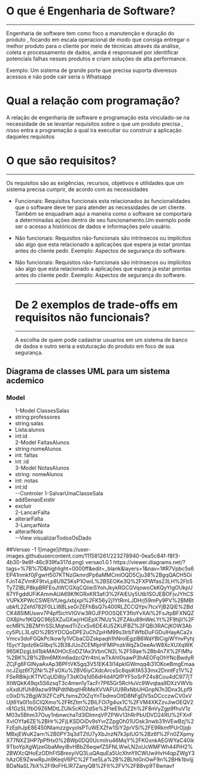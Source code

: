 <h1>O que é Engenharia de Software?</h1>
<hr>

<p>Engenharia de software tem como foco a manutenção e duração do produto , focando em escala operacional de modo que consiga entregar o melhor produto para o cliente  por meio de técnicas  através da análise, coleta e processamento de dados, ainda é responsavel por  identificar potenciais falhas nesses produtos e criam soluções de alta performance.</p>

Exemplo: Um sistema de grande porte que precisa suporta diveresos acessos e não pode cair seria o Whatsapp

<h1>Qual a relação com programação?</h1>
<p>A relação de engenharia de software e programação esta vinculado-se na necessidade de se levantar requisitos sobre o que um produto precisa , nisso entra a programação a qual ira execultar ou construir a aplicação daqueles requisitos </p>


<h1>O que são requisitos?</h1>
<hr>

<p> Os requisitos são as exigências, recursos, objetivos e utilidades que um sistema precisa cumprir, de acordo com as necessidades</p>
<ul>
<li><p>Funcionais: Requisitos funcionais esta relacionados às funcionalidades que o software deve ter para atender as necessidades de um cliente. Também se enquadram aqui a maneira como o software se comportara a determinadas ações dentro de seu funcionamento.Um exemplo pode ser o acesso a históricos de dados e informações pelo usuário.</p></li>

<li><p>Não funcionais:  Requisitos não-funcionais são intrínsecos ou implícitos são algo que esta relacionado a aplicações que espera ja estar prontas antes do cliente pedir. Exemplo: Aspectos de segurança do software.  </p></li>

<li><p>Não funcionais:  Requisitos não-funcionais são intrínsecos ou implícitos são algo que esta relacionado a aplicações que espera ja estar prontas antes do cliente pedir. Exemplo: Aspectos de segurança do software.  </p></li>
<hr>
<h1>De 2 exemplos de trade-offs em requisitos não funcionais?</h1>
<hr>
<p>A escolha de quem pode cadastrar usuarios em um sistema de banco de dados e outro seria a estuturação do produto em foco de sua segurança.</p>


</ul>

<h2>Diagrama de classes UML para um sistema acdemico</h2>
<h3>Model</h3>
<ul>
1-Model ClassesSalas 
 <li>string:professores</li>
 <li>string:salas</li>
 <li>Lista:alunos</li>
 <li>int:id</li>
2-Model FaltasAlunos
 <li>string:nomeAlunos</li>
 <li>int: faltas</li>
<li>int :id</li>
3-Model NotasAlunos
 <li>string: nomeAlunos</li>
<li>int: notas</li>
 <li>int:id</li>
--Controler
1-SalvarUmaClasseSala
 <li>addSenaoExistir</li>
<li>excluir</li>
2-LancarFalta
 <li>alterarFalta</li>
3-LançarNota
 <li>alterarNota</li>
--View
visualizarTodosOsDado
</ul>
##Versao -1
![image](https://user-images.githubusercontent.com/111581261/223278940-0ea5c84f-f8f3-4b30-9e6f-46c939fa317d.png)
versao1.0.1
https://viewer.diagrams.net/?tags=%7B%7D&highlight=0000ff&edit=_blank&layers=1&nav=1#R7Vpbc5s6EP41nmkf0jFgwH507KTNzGkmrdPp6aMMCmiOQD5Cju38%2BgqQACH5OiFJnT4ZVmKF9tvLp8U9Z5KsP1OwiL%2BSEOKe3Q%2FXPWfas23LH%2Fb5Ty7ZlBLP8kpBRFEoJtWCGXqCQiiei5YohJkykRGCGVqowoCkKQyYIgOUkpU67YFgddUFiKAmmAUA69KfKGRxKR3afi3%2FAlEUy5Utb1SOJEBOFjvJYhCSVUPkXPWcCSWElVfJegJxbjxpl%2FK56y2j1YtRmLJDHrj59mPy9PV%2BMBtubkfL2Zefd782F0LLI8BLseGrZEFhBsQ7s400RLZCCQYpv7tcxYjB2QIE%2BdCK485lMUswv7P4pf5ichVIGVw3ROJFP0OSQEY3fIoYvXAl%2FsJtpBFXNQZOX8jihv1tKQQC96jSXZuGXwjrHGEpX7NUz%2FZAku89nWeLYt%2F9tijli%2FecMR%2BZMYrSSLMqtwdTrZcxSv6DE4IJ5ZKUFBZ%2FQBi3RACjKOW3Abcy5PLL3LqIO%2B5YDCQoDPE2uChZpiHM99s3IrbTWfbDuFGDuIHayACa2xVmcv3doFGQkPcIkow1y1VCbaCDZskpaqh1hNrolEgziB6WaYBICigiWYnvPyhj1SycY3pdz6kGIlbq%2B38JUoZCEMIpHFMIPnzkWqZkOeeAvW8XcXUXqWK96SKDzgLblI1bkMA0HOcEoDZ1Ax3VbnCN2L%2F59ae%2Bb4n7X%2FlMfu%2BK%2B%2Bm6MXm6adzcQYr4tnLwTkAhI0sawP3hAEOFqOhYNcBwdyRZCjFg6FGlNyaAxAp3BPFtVK5gq3V51EK43I14pklGWmqq4i31OKoeBmgEmaancJZqz6f7j2Nr%2FsOXu%2BV6iyCXdcArcsSc8qsiKfA533mx2DnntFz1V%2FSeRBlkjcKTfVCqUD8ljyT3sKOq1d56dHid4fQfPYF5oSrPZ4s8Cou4dC977jTXtWQkK49qx5S6zsqT3c4men1yTacFr7P65Gr5RcHuVc9Wvqtaa9DXzVWVboXxdUfUh89azw91NPdtlNbqtHRiMeXVVAFUU9RxNbUHGnpN7n3Dnx3Lpf9c0ixD%2BgjW3IZFCzPLfsmsZOtZqYnTbdmsOItD8NFgDVSsDCcczwCV0xVUjt6Ya0I1oSCIQXmo%2FRtZtm%2BILFOi7g4ux1C%2FVM4XKZzvJiwOEQV2r81GzSL1fbO9Z6MDtLZUlk5cKO2dSe%2FteE9u5Z2h%2F8nVyZgp9fhuV1zM03x5Bhm37Ouy1nbnwchaTd3lDlmrqVPZPWv13hRrPbUDVD24RU%2FXnFXvIOYfa6ZE%2BHr%2FjLKSDOiDv9sYvrZZpgOh01UOsk3nwb31hVEwBzj%2FzEphJpE8E450NIamzzgvyolsPTuWEXZfw1SiY2prVSi%2FE9RkmfPUrOjqbMBxjEWuK2arn%2B0PY3q3dTZtU7yXbJnzN7k3pIUG%2Bz6f%2Fn0ZXpmyX77NXZ3HP7pPfHx0%2BWp0DQ0UcmiIru46MqY%2FKGxnkAEGWYaC40ik9TboYpXgWjzeGbaMeyiBvHBbZ6eqwfZSFNLWwLN2oUcWMFWh44PiH2%2BWXcQHoEzODhFISBrexyiVQ3LuQAquEa5UcXhnYllCWUwiHvH4qpZWgY3hAzOE9ZwwRpJn9KeqV6PC%2FTxe5La%2B%2BLhtGnOwF9n%2BHk1bvIjjBDaNaSL7bX%2Fl9oFHLlR7ZanyQB%2Flt%2FV%2FB8vp9T8wnavf
